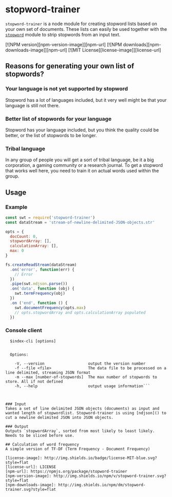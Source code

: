 # stopword-trainer
`stopword-trainer` is a node module for creating stopword lists based on your own set of documents. These lists can easily be used together with the [`stopword`](https://github.com/fergiemcdowall/stopword/) module to strip stopwords from an input text.

[![NPM version][npm-version-image]][npm-url]
[![NPM downloads][npm-downloads-image]][npm-url]
[![MIT License][license-image]][license-url]

## Reasons for generating your own list of stopwords?

### Your language is not yet supported by stopword
Stopword has a lot of languages included, but it very well might be that your language is still not there.

### Better list of stopwords for your language
Stopword has your language included, but you think the quality could be better, or the list of stopwords to be longer.

### Tribal language
In any group of people you will get a sort of tribal language, be it a big corporation, a gaming community or a research journal. To get a stopword that works well here, you need to train it on actual words used within the group.

## Usage

### Example
```javascript
const swt = require('stopword-trainer')
const dataStream = 'stream-of-newline-delimited-JSON-objects.str'

opts = {
  docCount: 0,
  stopwordArray: [],
  calculationArray: [],
  max: 0
}

fs.createReadStream(dataStream)
  .on('error', function(err) {
    // Error
  })
  .pipe(swt.ndjson.parse())
  .on('data', function (obj) {
    swt.termFrequency(obj)
  })
  .on ('end', function () {
    swt.documentFrequency(opts.max)
    // opts.stopwordArray and opts.calculationArray populated
  })
```

### Console client
```
  $index-cli [options]


  Options:

    -V, --version                   output the version number
    -f --file <file>                The data file to be processed on a line delimited, streaming JSON format
    -m --max [number-of-stopwords]  The max number of stopwords to store. All if not defined
    -h, --help                      output usage information```



### Input
Takes a set of line delimited JSON objects (documents) as input and wanted length of stopwordlist. Stopword-trainer is using [ndjson]() to cut a newline delimited JSON into JSON objects.

### Output
Outputs `stopwordArray`, sorted from most likely to least likely. Needs to be sliced before use.

## Calculation of word frequency
A simple version of TF-DF (Term Frequency - Document Frequency)

[license-image]: http://img.shields.io/badge/license-MIT-blue.svg?style=flat
[license-url]: LICENSE
[npm-url]: https://npmjs.org/package/stopword-trainer
[npm-version-image]: http://img.shields.io/npm/v/stopword-trainer.svg?style=flat
[npm-downloads-image]: http://img.shields.io/npm/dm/stopword-trainer.svg?style=flat
